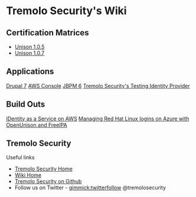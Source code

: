 Tremolo Security's Wiki
=====================

## Certification Matrices
* [Unison 1.0.5](#!UnisonMatrix105.md)
* [Unison 1.0.7](#!UnisonMatrix107.md)

## Applications
[Drupal 7](#!drupal7.md)
[AWS Console](#!awsconsole.md)
[JBPM 6](#!jbpm6.md)
[Tremolo Security's Testing Identity Provider](#!TestingIdP.md)

## Build Outs
[IDentity as a Service on AWS](#!aws.md)
[Managing Red Hat Linux logins on Azure with OpenUnison and FreeIPA](#!azure.md)

Tremolo Security
----------------
Useful links

* [Tremolo Security Home](https://www.tremolosecurity.com/)
* [Wiki Home](https://www.tremolosecurity.com/wiki/#!index.md)
* [Tremolo Security on Github](https://www.github.com/tremolosecurity/)
* Follow us on Twitter - [gimmick:twitterfollow](tremolosecurity) @tremolosecurity
